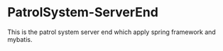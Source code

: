 # PatrolSystem-ServerEnd
This is the patrol system server end which apply spring framework and mybatis.
